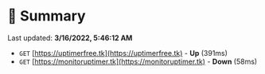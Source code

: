 # 📖 Summary
Last updated: **3/16/2022, 5:46:12 AM**

- `GET` [https://uptimerfree.tk](https://uptimerfree.tk) - **Up** (391ms)
- `GET` [https://monitoruptimer.tk](https://monitoruptimer.tk) - **Down** (58ms)

